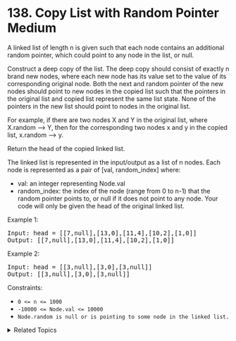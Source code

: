 # 138. Copy List with Random Pointer<br> Medium

A linked list of length n is given such that each node contains an additional random pointer, which could point to any node in the list, or null.

Construct a deep copy of the list. The deep copy should consist of exactly n brand new nodes, where each new node has its value set to the value of its corresponding original node. Both the next and random pointer of the new nodes should point to new nodes in the copied list such that the pointers in the original list and copied list represent the same list state. None of the pointers in the new list should point to nodes in the original list.

For example, if there are two nodes X and Y in the original list, where X.random --> Y, then for the corresponding two nodes x and y in the copied list, x.random --> y.

Return the head of the copied linked list.

The linked list is represented in the input/output as a list of n nodes. Each node is represented as a pair of [val, random_index] where:

- val: an integer representing Node.val
- random_index: the index of the node (range from 0 to n-1) that the random pointer points to, or null if it does not point to any node.
Your code will only be given the head of the original linked list.

Example 1:

<pre>
Input: head = [[7,null],[13,0],[11,4],[10,2],[1,0]]
Output: [[7,null],[13,0],[11,4],[10,2],[1,0]]
</pre>

Example 2:

<pre>
Input: head = [[3,null],[3,0],[3,null]]
Output: [[3,null],[3,0],[3,null]]
</pre>

Constraints:

- `0 <= n <= 1000`
- `-10000 <= Node.val <= 10000`
- `Node.random is null or is pointing to some node in the linked list.`

<details>

<summary> Related Topics </summary>

-   `Linked List`
-   `Hash Map`

</details>
